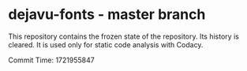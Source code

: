 # dejavu-fonts - master branch

This repository contains the frozen state of the repository.
Its history is cleared. It is used only for static code
analysis with Codacy.

Commit Time: 1721955847